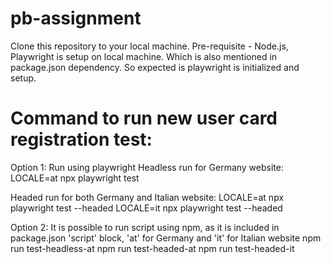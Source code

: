 # pb-assignment

Clone this repository to your local machine.
Pre-requisite - Node.js, Playwright is setup on local machine. Which is also mentioned in package.json dependency. So expected is playwright is initialized and setup.

# Command to run new user card registration test:

Option 1: Run using playwright
Headless run for Germany website:
LOCALE=at npx playwright test

Headed run for both Germany and Italian website:
LOCALE=at npx playwright test --headed
LOCALE=it npx playwright test --headed

Option 2: It is possible to run script using npm, as it is included in package.json 'script' block, 'at' for Germany and 'it' for Italian website
npm run test-headless-at 
npm run test-headed-at
npm run test-headed-it
